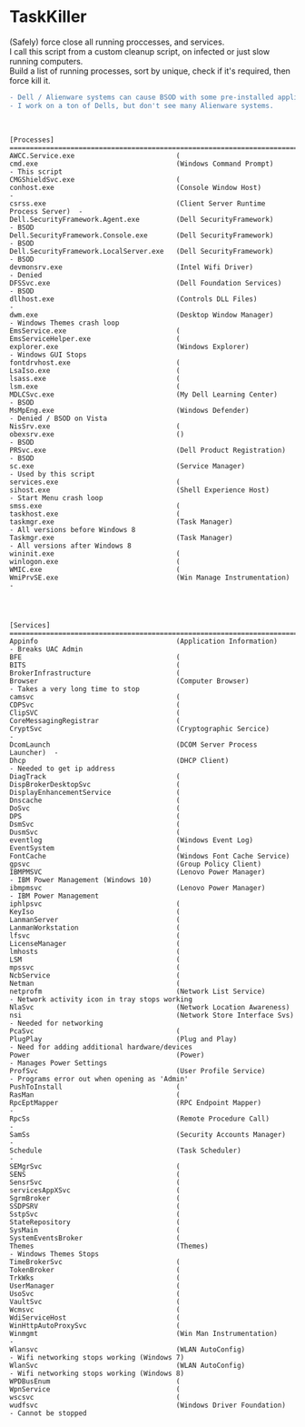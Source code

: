 # TaskKiller

(Safely) force close all running proccesses, and services.   
I call this script from a custom cleanup script, on infected or just slow running computers.  
Build a list of running processes, sort by unique, check if it's required, then force kill it.  

```diff
- Dell / Alienware systems can cause BSOD with some pre-installed applications.
- I work on a ton of Dells, but don't see many Alienware systems.
```
<br>  

    [Processes]
    ==================================================================================================================
    AWCC.Service.exe                         (
    cmd.exe                                  (Windows Command Prompt)                - This script
    CMGShieldSvc.exe                         (
    conhost.exe                              (Console Window Host)                   - 
    csrss.exe                                (Client Server Runtime Process Server)  - 
    Dell.SecurityFramework.Agent.exe         (Dell SecurityFramework)                - BSOD
    Dell.SecurityFramework.Console.exe       (Dell SecurityFramework)                - BSOD
    Dell.SecurityFramework.LocalServer.exe   (Dell SecurityFramework)                - BSOD
    devmonsrv.exe                            (Intel Wifi Driver)                     - Denied
    DFSSvc.exe                               (Dell Foundation Services)              - BSOD
    dllhost.exe                              (Controls DLL Files)                    - 
    dwm.exe                                  (Desktop Window Manager)                - Windows Themes crash loop
    EmsService.exe                           (
    EmsServiceHelper.exe                     (
    explorer.exe                             (Windows Explorer)                      - Windows GUI Stops
    fontdrvhost.exe                          (
    LsaIso.exe                               (
    lsass.exe                                (
    lsm.exe                                  (
    MDLCSvc.exe                              (My Dell Learning Center)               - BSOD
    MsMpEng.exe                              (Windows Defender)                      - Denied / BSOD on Vista
    NisSrv.exe                               (
    obexsrv.exe                              ()                                      - BSOD
    PRSvc.exe                                (Dell Product Registration)             - BSOD
    sc.exe                                   (Service Manager)                       - Used by this script
    services.exe                             (
    sihost.exe                               (Shell Experience Host)                 - Start Menu crash loop
    smss.exe                                 (
    taskhost.exe                             (
    taskmgr.exe                              (Task Manager)                          - All versions before Windows 8
    Taskmgr.exe                              (Task Manager)                          - All versions after Windows 8
    wininit.exe                              (
    winlogon.exe                             (
    WMIC.exe                                 (
    WmiPrvSE.exe                             (Win Manage Instrumentation)            - 
    
    
    
    
    [Services]
    ==================================================================================================================                  
    Appinfo                                  (Application Information)       - Breaks UAC Admin
    BFE                                      (
    BITS                                     (
    BrokerInfrastructure                     (
    Browser                                  (Computer Browser)              - Takes a very long time to stop
    camsvc                                   (
    CDPSvc                                   (
    ClipSVC                                  (
    CoreMessagingRegistrar                   (
    CryptSvc                                 (Cryptographic Sercice)         - 
    DcomLaunch                               (DCOM Server Process Launcher)  - 
    Dhcp                                     (DHCP Client)                   - Needed to get ip address
    DiagTrack                                (
    DispBrokerDesktopSvc                     (
    DisplayEnhancementService                (
    Dnscache                                 (
    DoSvc                                    (
    DPS                                      (
    DsmSvc                                   (
    DusmSvc                                  (
    eventlog                                 (Windows Event Log)
    EventSystem                              (
    FontCache                                (Windows Font Cache Service)
    gpsvc                                    (Group Policy Client)
    IBMPMSVC                                 (Lenovo Power Manager)          - IBM Power Management (Windows 10)
    ibmpmsvc                                 (Lenovo Power Manager)          - IBM Power Management
    iphlpsvc                                 (
    KeyIso                                   (
    LanmanServer                             (
    LanmanWorkstation                        (
    lfsvc                                    (
    LicenseManager                           (
    lmhosts                                  (
    LSM                                      (
    mpssvc                                   (
    NcbService                               (
    Netman                                   (
    netprofm                                 (Network List Service)          - Network activity icon in tray stops working
    NlaSvc                                   (Network Location Awareness)   
    nsi                                      (Network Store Interface Svs)   - Needed for networking
    PcaSvc                                   (
    PlugPlay                                 (Plug and Play)                 - Need for adding additional hardware/devices
    Power                                    (Power)                         - Manages Power Settings
    ProfSvc                                  (User Profile Service)          - Programs error out when opening as 'Admin'
    PushToInstall                            (
    RasMan                                   (
    RpcEptMapper                             (RPC Endpoint Mapper)           - 
    RpcSs                                    (Remote Procedure Call)         - 
    SamSs                                    (Security Accounts Manager)     - 
    Schedule                                 (Task Scheduler)                - 
    SEMgrSvc                                 (
    SENS                                     (
    SensrSvc                                 (
    servicesAppXSvc                          (
    SgrmBroker                               (
    SSDPSRV                                  (
    SstpSvc                                  (
    StateRepository                          (
    SysMain                                  (
    SystemEventsBroker                       (
    Themes                                   (Themes)                        - Windows Themes Stops
    TimeBrokerSvc                            (
    TokenBroker                              (
    TrkWks                                   (
    UserManager                              (
    UsoSvc                                   (
    VaultSvc                                 (
    Wcmsvc                                   (
    WdiServiceHost                           (
    WinHttpAutoProxySvc                      (
    Winmgmt                                  (Win Man Instrumentation)       - 
    Wlansvc                                  (WLAN AutoConfig)               - Wifi networking stops working (Windows 7)
    WlanSvc                                  (WLAN AutoConfig)               - Wifi networking stops working (Windows 8)
    WPDBusEnum                               (
    WpnService                               (
    wscsvc                                   (
    wudfsvc                                  (Windows Driver Foundation)     - Cannot be stopped
